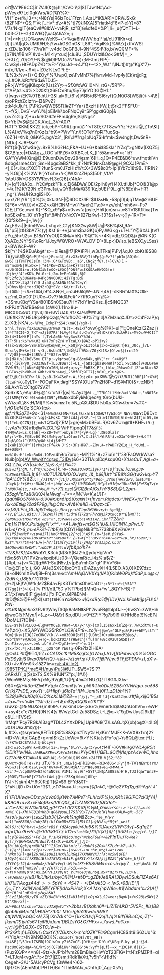 o?@A"PE6CC]$'ZVJI(&@j:I!h/CVO`i\G[S{TJw1N#\Ad-pWeyx97LcI0gkWrs/#D?QY%X-VH"`z+s%,i3<>;>N8tYs|R6k(FoL`Ffzn`!_A:aU*iK&AR]>CRWJSkG:(82FNP^+QS;F'Vd|`_Hv*:d\:<#%"t|79klNXA]5"rfatk4;F6>P-e}Y]*8?V7s'N<gIT{eaQv&#8lbW~vnRjR_sz"B]e\&dfe0*%P`|li=_u{fQYT]~L-b03<ZL+-G;fXW6Q{\xaQA9A2v;:\[`*|>*Kjt.UO%qwwiWeKS~k`>%q#8hMWV:bq]*!aj/cU91IKh>q}{l]i{UAf|qCvUMK9H}5jYw+hGSGnG&`.L86";-VqdK:k}%WZx[xtf=WS?z:rZDJ(z{I06+77nYkF-.v4dq!OoGFBJI~9N^4SS:P(fo,b{wQQMF>%[b7!N/@BmP`)Ivd-<M1<Iy^cux)]cIu8U[,SDUYr!zI&Oo<G#M|=_><+:UZ]u'0/OY/-N;$q@0IPMDc7N*k=)k;M-:tmzPIP{-C.w3yl=HtFADpZvD^tvF>'YjsuJd-=>4J"Q*-<2>_W.t"r\lNJt])#@"KgX"7}-m{x,R/Iyq~;9=ij+|Z0z%LsGPt:E-1L%3x%v>)}+Q;EOy/'%'UwpO;ze\FvMh!7%j%mvMd-1vp4y{Ek}r@:Rg;<;L#OKJxR:##9da&TDJ5-pR>jWr*9@jK&xpXc[Us(2Yy>+$fX#oWG'l0>N_xtG+/5R"P<-#"AE\tq!l<4%>D20Xt{X6ECmRtu//5y70jnYD|tG@H1:"{(|wqv</EK%9TBthU)-2&I.al=9L(6'v)jV$I5\d$^S16ryf}Q,NQO8[WSjl(0/:~4\8|q\oPRt:hZc!z^n~E)&PvZ?ztk4;kJ|u^t.|7\Pk2wQWE$ST[I#ZT^Ya<{BxzH}i{tW;];tSrk2!FF$FU}-^:~f{Sj,!DvS`~wYJ%|pEiMl/i\boFNqCy9^SP'ggx8G0p|&(xvZsG:g:2)+u+krS0z6#eFKm4gRe]Sq/Ngs?B>Yb|7vS@EJCK:A)gL_3V+A0)?H#T`?'KKM|&K22|\ck,ebP~%9#}.gnu)Z:^`vT8D;X7T8zwYYz`+ZbU@_ZTo\&l]L%A))oV%q7n0rGz{z^b9}=PWv"Y.n/!5OTeYYpR['?uoSq-{6Z[H=XN&_0&KA5.;bgVz3"_|R\i\:l#?r@1plUq7$Hr'mk<$wdng]t,DwSnR+[NDu}.<J8F!&a?Ri"f{$(|VQ'w$a{yu8xB%hG2H4,F&A~LU*6*&ai885kla"IYZ:q">gN&w|IXQZ5j$C\B!pzc|*DA&gz_J.OC'uRPZ6<iXKBC,cLK_{l"55&mnwF>q"ld?GA"YyWM{Qn@iZ;E9uonDJwDqv284gzm`6]H_q,]Q*P4EB&B6^uw,fmqtklVn&obg4ame4Crr_SmH4pgs3eBS*kk_4'2N#R:Nn<Da!9@gH_9CXJ{PmE><|;0(<.(lbu:?XC)T`?fun$<mCJ7zHIz%\t:X<3W$Bc0f>lpi(lYb7c18t9BJ`l1R]N?-y%Oi[p|<%2W`Kr}Yfx:hv+A<]!WXlr4ZHp3(50)1,VfA?1s\oU3lV*DS3Y!WRevH.3cC}6{x'4hA-hj+]q")9itA3x._lY2C#pzk"Fb_cjEj6&DWa]OE/2pIlh8yfH4XUtfiJb]*OOj&31@p.<4u[%}KY29N:x'3PmJ[a/,wQY8eM#/Q39'Kz,bUE}^9i_.g[%8Ed)h+HR?_ng^}.WeUH9.zgiiSHX-u>x\7R`jYR"t]X%}%j0ktJ3NF|@6DCX8!lFl`$IU&sHk,-5Sp]D[4jqTMv@2r6UFS]F6=~^W}})v!=2GZ>xQHDlNMHw}'P;#eh2T\g9>*zy/ehL"mh6v=-Pb?tCE;Ll"Ge,vwd`K}F^&O_x9*p$+o0vvv"a{pyle,HhR]on)sn+.w8`fv1SKfRixa]TwkpSEkvPo_]O`eYNgTs*.8#h}YxNxXY=[I27lzKw]-33?$s1+v=;{]y-1R<T!={f0fSk49~;j~,1w{(?Aq,FSv~||EdmRVw~L<hg>E,C1y[KNX2wy&W|Ug|P8B%jI&I_9A-D/"p5]|z&)3bA77q}y):&sf`9=+v]Jmm$baGK}o}Py.WG<g+uT+L"Y@$%U.]tvf!zYu_5h<\i2s>.B18uYYyOU)C3M#=hKj>'9Q\"%~*4Klj<dlz/XQD&j<@3NlK(CXyAZq.%Y^$K\oRcr1JJxy/WQVRO>WVA\.DV`D`=8Lp<)D/lap.]eBSXC,yLSss}a~BWWcP~W?$k[^/^(%$KEuAk@t^s>=b!Reaj|if7|PA}FPH,w3uTFka|P\Fv[AqJ0_cbKs!8S88T6}yciU@Xj`GeP[S*$c\}Ps<i3[,6izX3>8BV}IthFp$(pPz?f"pbIx[&O)0d-&w6)!1(}%TP0Js[m]!3N+;G*KATxVB:;_aS',CNg2jf8V.!+}CVA)(,-m5^ms&NN|9lxDx+|{"#1*Kw~ZC&i{a+K}?46)t@}<zU8(BO5i+u,fQk4Xib5oGO+LUQC{^ON4Fua5KQBAoRWE9B!o!(Djh+/"4"eKD%_Pd1G:~L;2m.D+ErGbNU,6@?VP;2foSy3U6##e+K4Pg3Nv0O#2;4iYTg:Bd?{.$X"XK,2qJ']Y!8;J;aU;pAkhNb!4AcTC=yY][xDhyvf@nL*o:dJQ92rD@*SVz!:&d/r:J\tv\[e(OObh[~i5z+1O&d`,i9^4.XN{H_:~cuH0ifqW~J.NI-(4V]=sKRFmIaXfQz0k-sz:'mLXtpC0'\(7UOe~Gv?7fdd&Fe#^>YtRCuy?<\j%>-<3SmuKBq\*YSa4801BSh093au7HY7!ciY1m2Ksz_I|c$iNQQ3?tkPPJXf7I&fB$e9nn.(4WK[U{1n>8u-MIco1}}S9Bt_l"jK?!;lni+I8V)EIZs_4f7kZ>8@#nud;(U6#K3tV,H5URj>RPpQz@/PsfdfIQZC>K!%71g!d]AZMz$aq$XJD^>zC4'FzaP}qZ.:X(b|<K/`4,o-%PWq_ExkpT*SS4;\mWCj/ggR-?5"hl,f9v9;f3Xa1GX%my3rW&0.^E(t~:4Ei`k/*ovw}g%@K!~ul[\"!;;QneK:zK2Za`Z|}\!4??9CI8-5_7K?-nJj$U7R('DLVg4]Vzh]pK}sYq-a8jDk{WYdBibARtz+M%OcW#4OI)?Xk(4+II>H(P|tnYsff,T>LA=5h-%=y3xvSY*%Jd.[YFj5Hz:k$^w%\#2_uN(7xPsZzW'nTcaLX+}@A2-pP}iky?4)sx=5E0pG+\Ym(W$xv@Ce@w8_+<_k6QjPykoLItolW|x>o~zi@0:T}H2_JUc;_l/L-SL<i\y)M+$v[lf-v}3,.6sUoJR^\lN`G;UTW`&o/Z0;Kf1Sz]Q'zo$|)rct29-r"V}8S|~wsB+l4RU%rJ^*G2?>cNVZ-jk}dX)UvJCb8V6mu;ET"p:~ykp*saG"g~B&:m64k,gHV("r+_^<4U$f?1osj{i0}Py0_:w333GEf~]L53BDW?:)~L1_=jGD$cgbaaRHWR]*bzl,>8CaNq]v+ULU#aAIVW:97gt"|AN=*4@70<YnI6N,&t>6;u;sy~nEbB3X_P"v_fhlw_J%hwvOd']Z"w:8L=zB2:UGIWxg$hVBh~M.&Rh!vU?Kn>Qvj_25Mf0Tg9II7}jV0hP_z)u*@G*-gEZ\@UO1k8IFw_lKi[ysB-IK=X&ePr.A,!9ojzO<_p`xXW*I:@;QT0JIt*#`1JRBF}J^+GY#](lLwF"@CG`0yLT>-POOaFK=;d#gl*$SYA(OUs"?nZH8P~d1SXM10{&+.txNB:?SiLAxYZ/cX1tg07SVZ?Sp6xi&A,eAq!J9;j/@"k/'oN{2|gs|%.Ay#@`%L,_^T7UCJL]*Nr/=>LVdAL~,EbN0ISc{Jf&MR@?YK!!0t<doh$Z09^yEMwNk`xdbFybM(qeo`P@;`t6ro{bUkl-yWizaAL\8<;H/Mt{Y%w5ums:Tc.5N_oQXJ$DU%b&_u:XGw8km=7s#%-\yiO1}d14Cz'$CXx1tok-@f.^i1k5g72+9o-_:G1`/0@mS&k}0N<*SvL!Baxh[N1OU#&?!Vb3cG*;NbYcNSWY`cD8D`rIk5Z8(Rz3+%u6<n'\sg{<LFqkC|^SF(cdJjv(RV,"~|tS:wIf0m%W|G!n=&!2$Tjm]G9,SeY|1"eUaQCZN}{{;mds7`Q%d]?[RM|>ge}vM>bBFxIJR}Ov6ZUm@1I*KHF`vt9:}(,y`As?u93}\rIb@a%ZGL"@IWrFF}poqO|T7&`SP3?47M@vA3=Ls.C{a6|}+xZ0~Tw*f>nbyE]7*}Py#-Lg}',KB6Olal?bPyrl~Tk,P@9bvBO[RQtMmMyog^Lz6[aw(YR,C;S$\Y>WhRR*$:w53a"0N8~}+Hb)Y?J(qk\CGxt^(EED/qGWhk[dj$H+T?x[xWkj3@8H^^(}rMn2acFf&kA'J'S:+3FsHT@7,~ZRv,#=rPADFYZ01q_H_^oUmi.-K#+D$0R?nw%)0ssH"LvNcRuKO,1OEzd`4h9(o7prqr;~M?]f%^9+z7iu[n"1"38(FaQW1rWsa?Nuib[p}p)AV_Ww4tY4g@d.T3IDv{&6+G2TIA:pIDqAsqu0Q+_X:UeCuT]Ag!=a+SQ'Z2m,vVr|qJc8Z,`I&p&~9p']FW=J?pUEwIfj;gN,!,f^hy;G52=6|k,>0=;Ow6z0UwDt5iyF7*I*T$j^$IN;]QJeCg38-YhZ5e0$T`BlEL]t,*8{=rd0TU)2lUMO(OJv|#c_I&_b$6|UtY':EB8%SG{tw2+kq>Y7"bA^LCY%&Z`u;|_{7$tR/r-jJLj/.R@nEW!p^ty*9dd-_3?m6{n#C{3Pv,l&ELu*Q-|C=yU|nf+$#+;~DUdO[oL+\bWp'zaxnZ/fUHBXGwN]iM{p$x91Hpz"QhzSh9|EeSSqTv(e7:N8V74O(c,;+#~*0yLN'"y*?`?}.czc\\@GlZBnAjGs}\hY6S8L@1_2pm-[55zgV|pFs&0KKQ*4|eNwqf:=F*><|W/^A=K,eU}T+[gq0!@OS76WX\~6!90#x}bn6[p$[0:qnN{<t|hvam.Rlq8cs}*JWEX+fc/`T*"x)+Ax<bEtti@?2a$FP9g,1h@C8a~AV&VnH!D=i/Dqz>cE-a>f3!)UPci_GLJg6/`7n8qg$:)Drxjy:<bI?qv2W?#hvryt:igeO@;<YV,E^JJu,e$tJ!}ll#2Ax})cM|\tJd^8{I7Zq*Fh?cWg3kOxkCC8*"El@mT(;[gNGHzUUtH5nF7LG.oEs*m",C$7eNa)e5QbD\WM$1A/,t]W`."TZ&n?Em]%THKX.Px!d@gFi^x*^'.+<A1_Avffz+m$Q%'[U&.}KlC!WV_pPwt.]?H1>s}Y>6_m>eP7S1-T!tbE_)\a|CDY[Hi@NikBf%7738b9X*V6n6`#f?PC\P5I>nMcP+vip>H17l|KmG*MMxQ\2[*g|B'A5f.(m=71a#.@?Ya9-i8/tQKXnQsWkiOG7D^KA?"'mX&Unfv.{-TwT[^l:DX<h*bF#!~6?^wI9,hX)!o207;?h2z*:%/YrC@+e"E7G|~h?!l$Lm[ry3Lv(}1FyHsp'$raX3pZ,CLu?3#OUn<KKzSvDM^:^zdOJF\J$*5)u`Vfb&po|h7\+<1Z&)!3Kf{4n8Naf*YL&3cb(N(3rS(BJ2^h]}ydqH\pVm?f@g&6VUY1PV2nwkpxjbtUe03:~VQemR(c_j4z%:a$/Z-[{#pL:r#}v>%2l)g:W:1-Su]N5v,Lv|pBu\mhGx"gt^,IPVv*6i={1o@EF|p[c,),;G0+AUe3SX9D]bcQY0;z6)AZs.yXH4(L5EO_A3\,0}XE97dz::[9~olN0m!XEwfjBI~Fn)3s*nwkc'AmHA|QNVbYq(NAXfK!aWOPx}#5dP.p.o@</(2dN<;x}8E57TG#PA-{`V+`2*\[sB]!V(W^k\;M2$B4a<FpK3Tm1msOheCaG`l*;xB*1ro*r[%5A"?6T7gg[I*3>|Q~[7v!`l?R/o]L"5G'y%TPbe}![MhQn+Fw"_8QY%^B]-?2T/;x}Vew8!F'@y&nU|"x|FO}n.G!P&ENM-1#D@8%@F+@KI[`kUI{I6`H0n*YcR9!a>w|QxdB(a5@[1DV}NsLkFxMti]p{FU\0!R:N-a%6&Mgmhn3k*Rv9t\WhyT90jk8aMN9&PI'2ivuFB@bIpOJ*-}hwSY=3Wl\Hih@weGR/_YMyn[_|>$_z<~U&9r]I&p,dDUu<9^iZ7!YP!g7b9l9:/KHHd8p($%cEPJ}DoML37fD]M-`&5E-$Y}%lviLOQ~6lgM#YM6E$7P9w4=\0/yx'\y>}CX[LI5s6xxiKlZq<Y.7wK5dtYu!~`u'V{\z4{s~X5,APY/WDG5rRQYL*Q9[4F^9+.zo'j*/`~|@p=\="GLF;q&\Fi++hK*\slTr^VQm}jNz>{IJQJ7eGHNOV(k.V-4m830O8{bf?[]{UBht23O+u0KammcP2@a$/.<Eb^@9W*Y@J6bm_xeTg=,bqRCP0z/!rHE#chj(fu(mr)&8cRV2U!505D}/?ZunP$soogzc~cbeL]zb'W,@+XSg@$wh=vP~"e;1|-jTx>fXQ.*|>JL1RHI__g2S'GP|Yb6!q-`0Re?!z2!H6A={yOxU:P#@9T*0)GZ+cCAD2n'&^M5KqgCs[GWn=}Jr1v[]GPpbwrq0%%OGCPdD$y)hj&Qwp07M:HQ`J+%1Ra=7d1qMfzpY`J'XvTfj6PN;w:6?V,jSPDM=z},d*X'v-XU+Jv.#Ym5Kx1&Z71muz<vb:4XHc2}{985TP^K,j*me5XH/nuy)PuS@>!UT:\_$W5*?S'??3ARxUY_q(S{bxTS;5X%91UN"Z"p:,1(#J}}{WonWBM:;$cNFh.fxW_o9V$gB['U{Pj]4!m#:fNUZQZIT8G#JXhs-0$0*@/H#*3b^iZjo6FV{gj>CDmn5\s'w,,pN\RGlxODIJSZ6S=YVNNge$x.ca86SCHk|7?rIDE,xwxT(-.@HIpf=,$j6IoTa^![M:_}ani%\OF[_zD}bh?Yi?%29jJ@4uX0qX/L!C%c$XLM@Z8-$`=|"jy{;"~_xD\\3{r&iBL1ap:`z#f&,x$jQ'B5s~/a=J^>v'v4H`"?#l-dzT=-tW,m$2pGQ0&eGKI"$?GwXp:.@tENUXo*E{m8!9P~k,wlkm4D5~;3BE%)wner8h$04QhUohVh=+eWP>+sy4Ex"e7![H0[DN%4(s'6Vw\:tGd-Zu58DSz;U-L@q~k"9gDwUysD|9kI[?c&U_HFVStS-1rMqt*`Pcy7RGkA13ag#TDL42YXxDPb,|Up8#68('Z/LsAGJqX{ob)o@X=4!:G|3ds4Oe2Jmq?j})-k,#tX~x@sryraes,8FfTrb(S5%8&Xpn#TNy%!H,sKm"MJF<X-AVX9xfvn)2?=ID<WuAp|GApB=g<mI$:kZzUoWc=9(>Y%K)aLv)Fx^o/j~Ys8QL@tcn:t^I`J;(\FKYw12C$YAaU:@)WoLyv?$SK]wiGc5p9Vhkv8kOMp|1i<;G~gq^8lxY\cdp(3/pc4Z`14lF*}6V8kKg*CWL4gR5K%DlK["w(N\&.`:A%RkuFZE=vXz#/oI#LEes`PYyO#}}]6IEL.$C@|Ns)pzA4wWC,hhoC217oREK*`TJAK=lN.W&RU4[.Sn9Y)kU)89rXW->2AFFB_V[S2;"8?gUwcY>gRH)!e\/P1.J`T.`G^b.Pt_.mLw(g~B}kZB>Ku~RKO<d0G<;FyhjM-}`V`sNEn*D!rX/=YpmJl$roM|Oie\jvcE'R%7@~U,JWvM16A"qV^B0yO81o6q>34WW:+<5L'7~u\cpU&WO=B2)d4uNQSs:V1M1:]o;9z'+SYT\IkDpAS882&)H'H,TJ3]qaY"Wn3F~z[0OS\PT=+bF|Y?I=YztW>Lj@~ifZ5Kg)Nam/]0`lh;-lYJ~%q#h|4/^.6tX)R:j}T]@=$9:EFYd&ST-2"aNLi[D+P>U0x."2$?,,oD7:lweeJJ`J*gO*R`*{$[)nVC;^@CqZVTqTg,tfK^6gN.4`X?t1'{F[UHwqvOD:mp{oVa00jKWh7}MPuT^FLh(cKF%}o,XR%]9GiPC7cV3fY4|k&9O9<a>8+xFi4o)9>s(VKlQXk_4T:ZANS'N0zfQCr!o*-+`Ce:N&),NWQe0]5Q;gR^7Z*L(KZK$7R|%kjM_Q`3WV<CS0L!w:1JoF](=mu8)<m%i'C\~Xh\VCQ16vKhB+qO&V@suL]7S{P9B/T/X0v)b{K\hwn<X4L#=gN:-5C?f#sQ[FjGZ<#Y|LeSk`2|sb3/;|2+wk%ngN&Z`CD=,^ea_P(R?dh1\"mKF836/nJuHyIB(!ktYAeDD+Z?Xi{P&tC1|a}N%E:q*5{+'_uvi?X8)6):CfQ^k<v!=ikSo"rB$Y_CdZAoyp8U`r6Ja9&%%]AexZt/WVD)y{~&g?qZ?=g=1fkx78+Pr~@7VVk8P1xq`'hT2rs"aubG>}FU[V\Xt}Q/^[UtW25z:}cgjrf-!/}Iu[:ylR?k&q&S"+Fd-Ia_P:sHGFVR$co!mg/'WckoF6wP<<&2`FIp1`}u3TowXe?Gy)]jY\RH+X#AJMrBusY)41/Div~0ZR.F_|Uj1-gIb!j#UQgk)qrWDH74I^^I)GeC/Uk!m!z"/udoUP)$ZOX='K7Ldr~M7\~AJ~{5$]g'b|l#sC"KjphIxvKt]HUs0%-|n>Fvi=1ULrhX_Wcgiwe"1?#%{'Nkm(0F}+q#|Z6;W6J$OuIiHrx%[LRGqI7KXM#WVK7;]X:Wc5w|$PE?S}GyI{rhLff)XBQc1B)aJ?8%X$=h1iF.g#X8I>Y(x42/p\jBZZ4"yW^n#=_U)}f?jTYYC{oIJ\Arrm#k6z/UrWPxVn(L~W)Yn2KZc`BhS!RMp<<c~5<jcy7`__iq*\RxBA_E8c&['4>Aml^WmS9{\}a"y[HTF:z)s,F6iC~w>o-2>f\V!&Mm]U"K:WxIzAP7FIXvO]Ht_zlf%G$8jdEn6g,m9<*dZr/P0,[B3+G.<\#Je9Nn/y(N`B}1k/UItk)s/bytO!]@U<#bD^::gZBtUe&RA{3D[w)DSukF\Z$As6A[!lh7(JTlAogsA4d'^~>>5pY0>4S4?=>)DArAl5Q<lwS$.>9BHE"]]{}::;TY>,Xd!NV!e&5@{YF!F\[1dAxPIHoP,X<A'Mx{npW8e~\#1|Wadam"k:r2\A{]`JG~]R^~$^nEY9n\yFwyAKW?i^Lz{?}6q68;yT8_k2T/0=E%"xh&1I=U3lWR[\cOjnX(LS2=xe:;DqoU|>f>928$z5W+|20t'K8FPx)|-zU~#0c$!Aish;w"2&rcvJIX@=8z^Y`>2bbsvB{Xahn6#=LIZ!EhUkD^5V5P4_#is)B8@ob6q\M}c!'4|}HU(H'7tbXILMV=}g8hGKwd<RM8?cttjWV8]v.bQC<M,75*[rXn7ckK"O*_{1IxK2Uvj{PQb(!L/q%9I#(9B:eC}s}:Z("-|kem(18,jyh1s67TgjR6)x]cm"DB)ZsYO&G7HFx++.7uw;l.Fa%xv--,v;'i@|YLQ3X_*~C$TC;!w~h-R^3/9%:f;LED9u{=CxktY]f(ZGiXt<k-:n{alQZK"F0/9C*gnrHC8$4t9lS6XUq"6:<{YiqAr\;\:>!N9M9!28OK%`:s6iaoT{'BQB]/Ot_9B[?i>4&P["\5JruIZ&PMQf9C!wDo'y7i67xCF.{DfHrp+'DfGuY\KBq:P-ky_pL}~{$d-PzcUmO?qbHqA=hC/b*Spj(QFQhiK%'PuE8G"bA:\yfY|qLf}-~x_*13CI#.d|I(G`-(Pux9XyP<<=n8}~9tz+AJP^b]fvm28BmBla@HwYzT23FIG*]^tN`zPMZPif=ql?*LTJqM<vgA^_*p<Ef:7|jZCsm;(Rdk1l#Xtt,?v5h"<\H!d%-Cegeh~3/U^5AUdyPCVg;f3nWe4>)62-DjR7O<(AEmMbLtPHTH)Bd|^ITh6MA*RLpD*hfh]0(,Agj-XsYqi